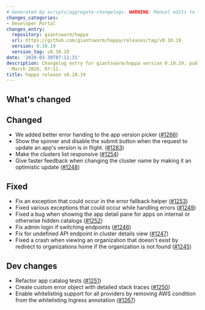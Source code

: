 ```yaml
---
# Generated by scripts/aggregate-changelogs. WARNING: Manual edits to this files will be overwritten.
changes_categories:
- Developer Portal
changes_entry:
  repository: giantswarm/happa
  url: https://github.com/giantswarm/happa/releases/tag/v0.10.19
  version: 0.10.19
  version_tag: v0.10.19
date: '2020-03-30T07:11:31'
description: Changelog entry for giantswarm/happa version 0.10.19, published on 30
  March 2020, 07:11.
title: happa release v0.10.19
---
```


## What's changed

## Changed
- We added better error handing to the app version picker ([#1266](https://github.com/giantswarm/happa/pull/1266))
- Show the spinner and disable the submit button when the request to update an app's version is in flight. ([#1283](https://github.com/giantswarm/happa/pull/1283))
- Make the clusters list responsive ([#1254](https://github.com/giantswarm/happa/pull/1254))
- Give faster feedback when changing the cluster name by making it an optimistic update ([#1248](https://github.com/giantswarm/happa/pull/1248))

## Fixed
- Fix an exception that could occur in the error fallback helper ([#1253](https://github.com/giantswarm/happa/pull/1253))
- Fixed various exceptions that could occur while handling errors ([#1249](https://github.com/giantswarm/happa/pull/1249))
- Fixed a bug when showing the app detail pane for apps on internal or otherwise hidden catalogs ([#1252](https://github.com/giantswarm/happa/pull/1252))
- Fix admin login if switching endpoints ([#1246](https://github.com/giantswarm/happa/pull/1246))
- Fix for undefined API endpoint in cluster details view ([#1247](https://github.com/giantswarm/happa/pull/1247))
- Fixed a crash when viewing an organization that doesn't exist by redirect to organizations home if the organization is not found ([#1245](https://github.com/giantswarm/happa/pull/1245))


## Dev changes
- Refactor app catalog tests ([#1251](https://github.com/giantswarm/happa/pull/1251))
- Create custom error object with detailed stack traces ([#1250](https://github.com/giantswarm/happa/pull/1250))
- Enable whitelisting support for all providers by removing AWS condition from the whitelisting Ingress annotation ([#1267](https://github.com/giantswarm/happa/pull/1267))
